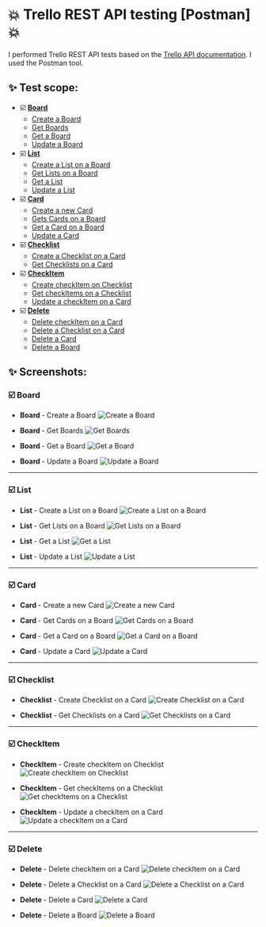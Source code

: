 # :boom: Trello REST API testing [Postman] :boom:

I performed Trello REST API tests based on the [Trello API documentation](https://developer.atlassian.com/cloud/trello/rest/api-group-actions/). I used the Postman tool.

## :sparkles: Test scope:
- ☑️ [**Board**](#board)
  - [Create a Board](#create_a_board)
  - [Get Boards](#get_boards)
  - [Get a Board](#get_a_board)
  - [Update a Board](#update_a_board)
- ☑️ [**List**](#list)
  - [Create a List on a Board](#create_a_list_on_a_board)
  - [Get Lists on a Board](#get_lists_on_a_board)
  - [Get a List](#get_a_list)
  - [Update a List](#update_a_list)
- ☑️ [**Card**](#card)
  - [Create a new Card](#create_a_new_card)
  - [Gets Cards on a Board](#get_cards_on_a_board)
  - [Get a Card on a Board](#get_a_card_on_a_board)
  - [Update a Card](#update_a_card)
- ☑️ [**Checklist**](#checklist)
  - [Create a Checklist on a Card](#create_checklist_on_a_card)
  - [Get Checklists on a Card](#get_checklists_on_a_card)
- ☑️ [**CheckItem**](#checkitem)
  - [Create checkItem on Checklist](#create_checkitem_on_checklist)
  - [Get checkItems on a Checklist](#get_checkitems_on_a_checklist)
  - [Update a checkItem on a Card](#update_a_checkitem_on_a_card)
- ☑️ [**Delete**](#delete)
  - [Delete checkItem on a Card](#delete_checkitem_on_a_card)
  - [Delete a Checklist on a Card](#delete_a_checklist_on_a_card)
  - [Delete a Card](#delete_a_card)
  - [Delete a Board](#delete_a_board)

## :sparkles: Screenshots:

### <a id="board"> ☑️ Board </a>
* <a id="create_a_board"><b> Board </b> - Create a Board </a>
![Create a Board](https://raw.githubusercontent.com/Caounee/Trello_REST_API/images/1.%20Create%20a%20Board.jpg)

* <a id="get_boards"><b> Board </b> - Get Boards </a>
![Get Boards](https://raw.githubusercontent.com/Caounee/Trello_REST_API/images/2.%20Get%20Boards.jpg)

* <a id="get_a_board"><b> Board </b> - Get a Board </a>
![Get a Board](https://raw.githubusercontent.com/Caounee/Trello_REST_API/images/3.%20Get%20a%20Board.jpg)

* <a id="update_a_board"><b> Board </b> - Update a Board </a>
![Update a Board](https://raw.githubusercontent.com/Caounee/Trello_REST_API/images/4.%20Update%20a%20Board.jpg)
_______________
### <a id="list"> ☑️ List </a>
* <a id="create_a_list_on_a_board"><b> List </b> - Create a List on a Board </a>
![Create a List on a Board](https://raw.githubusercontent.com/Caounee/Trello_REST_API/images/5.%20Create%20a%20List%20on%20a%20Board.jpg)

* <a id="get_lists_on_a_board"><b> List </b> - Get Lists on a Board </a>
![Get Lists on a Board](https://raw.githubusercontent.com/Caounee/Trello_REST_API/images/6.%20Get%20Lists%20on%20a%20Board.jpg)

* <a id="get_a_list"><b> List </b> - Get a List </a>
![Get a List](https://raw.githubusercontent.com/Caounee/Trello_REST_API/images/7.%20Get%20a%20List.jpg)

* <a id="update_a_list"><b> List </b> - Update a List </a>
![Update a List](https://raw.githubusercontent.com/Caounee/Trello_REST_API/images/8.%20Update%20a%20List.jpg)
_______________
### <a id="card"> ☑️ Card </a>
* <a id="create_a_new_card"><b> Card </b> - Create a new Card </a>
![Create a new Card](https://raw.githubusercontent.com/Caounee/Trello_REST_API/images/9.%20Create%20a%20new%20Card.jpg)

* <a id="get_cards_on_a_board"><b> Card </b> - Get Cards on a Board </a>
![Get Cards on a Board](https://raw.githubusercontent.com/Caounee/Trello_REST_API/images/10.%20Get%20Cards%20on%20a%20Board.jpg)

* <a id="get_a_card_on_a_board"><b> Card </b> - Get a Card on a Board </a>
![Get a Card on a Board](https://raw.githubusercontent.com/Caounee/Trello_REST_API/images/11.%20Get%20a%20Card%20on%20a%20Board.jpg)

* <a id="update_a_card"><b> Card </b> - Update a Card </a>
![Update a Card](https://raw.githubusercontent.com/Caounee/Trello_REST_API/images/12.%20Update%20a%20Card.jpg)
_______________
### <a id="checklist"> ☑️ Checklist </a>
* <a id="create_checklist_on_a_card"><b> Checklist </b> - Create Checklist on a Card </a>
![Create Checklist on a Card](https://raw.githubusercontent.com/Caounee/Trello_REST_API/images/13.%20Create%20Checklist%20on%20a%20Card.jpg)

* <a id="get_checklists_on_a_card"><b> Checklist </b> - Get Checklists on a Card </a>
![Get Checklists on a Card](https://raw.githubusercontent.com/Caounee/Trello_REST_API/images/14.%20Get%20Checklists%20on%20a%20Card.jpg)
_______________
### <a id="checkitem"> ☑️ CheckItem </a>
* <a id="create_checkitem_on_checklist"><b> CheckItem </b> - Create checkItem on Checklist </a>
![Create checkItem on Checklist](https://raw.githubusercontent.com/Caounee/Trello_REST_API/images/15.%20Create%20checkItem%20on%20Checklist.jpg)

* <a id="get_checkitems_on_a_checklist"><b> CheckItem </b> - Get checkItems on a Checklist </a>
![Get checkItems on a Checklist](https://raw.githubusercontent.com/Caounee/Trello_REST_API/images/16.%20Get%20checkItems%20on%20a%20Checklist.jpg)

* <a id="update_a_checkitem_on_a_card"><b> CheckItem </b> - Update a checkItem on a Card </a>
![Update a checkItem on a Card](https://raw.githubusercontent.com/Caounee/Trello_REST_API/images/17.%20Update%20a%20checkItem%20on%20a%20Card.jpg)
_______________
### <a id="delete"> ☑️ Delete </a>
* <a id="delete_checkitem_on_a_card"><b> Delete </b> - Delete checkItem on a Card </a>
![Delete checkItem on a Card](https://raw.githubusercontent.com/Caounee/Trello_REST_API/images/18.%20Delete%20checkItem%20on%20a%20Card.jpg)

* <a id="delete_a_checklist_on_a_card"><b> Delete </b> - Delete a Checklist on a Card </a>
![Delete a Checklist on a Card](https://raw.githubusercontent.com/Caounee/Trello_REST_API/images/19.%20Delete%20a%20Checklist%20on%20a%20Card.jpg)

* <a id="delete_a_card"><b> Delete </b> - Delete a Card </a>
![Delete a Card](https://raw.githubusercontent.com/Caounee/Trello_REST_API/images/20.%20Delete%20a%20Card.jpg)

* <a id="delete_a_board"><b> Delete </b> - Delete a Board </a>
![Delete a Board](https://raw.githubusercontent.com/Caounee/Trello_REST_API/images/21.%20Delete%20a%20Board.jpg)
